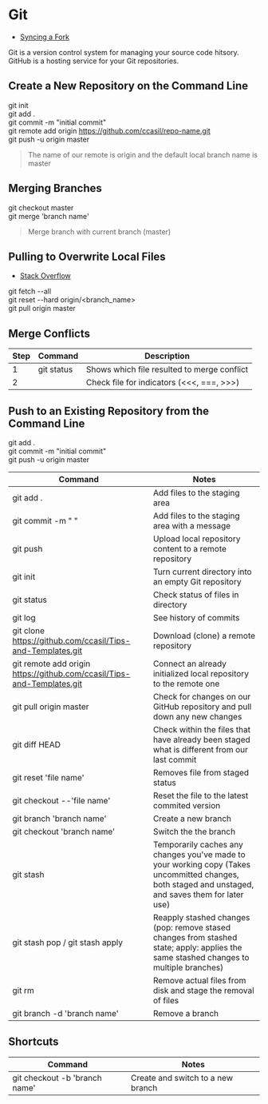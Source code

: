 # Git

* [Syncing a Fork](https://help.github.com/articles/syncing-a-fork/)

Git is a version control system for managing your source code hitsory.
GitHub is a hosting service for your Git repositories.

## Create a New Repository on the Command Line

git init  
git add .  
git commit -m "initial commit"  
git remote add origin https://github.com/ccasil/repo-name.git  
git push -u origin master  
>The name of our remote is origin and the default local branch name is master

## Merging Branches

git checkout master  
git merge 'branch name'
>Merge branch with current branch (master)

## Pulling to Overwrite Local Files

* [Stack Overflow](https://stackoverflow.com/questions/1125968/how-do-i-force-git-pull-to-overwrite-local-files)

git fetch --all  
git reset --hard origin/<branch_name>  
git pull origin master

## Merge Conflicts

Step |   Command    | Description
--- |   --- |   ---
1   |   git status |  Shows which file resulted to merge conflict  
2   |       |   Check file for indicators (<<<, ===, >>>)

## Push to an Existing Repository from the Command Line

git add .  
git commit -m "initial commit"  
git push -u origin master  

Command |   Notes
--- |   ---
git add . |   Add files to the staging area
git commit -m " "  | Add files to the staging area with a message
git push  | Upload local repository content to a remote repository
git init  | Turn current directory into an empty Git repository
git status  |  Check status of files in directory
git log | See history of commits
git clone  <https://github.com/ccasil/Tips-and-Templates.git> |   Download (clone) a remote repository
git remote add origin <https://github.com/ccasil/Tips-and-Templates.git>   |   Connect an already initialized local repository to the remote one
git pull origin master   |   Check for changes on our GitHub repository and pull down any new changes
git diff HEAD   |   Check within the files that have already been staged what is different from our last commit
git reset 'file name'   |   Removes file from staged status
git checkout --'file name'  |   Reset the file to the latest commited version
git branch 'branch name'    |   Create a new branch
git checkout 'branch name'  |   Switch the the branch
git stash   |   Temporarily caches any changes you've made to your working copy (Takes uncommitted changes, both staged and unstaged, and saves them for later use)
git stash pop / git stash apply |   Reapply stashed changes (pop: remove stased changes from stashed state; apply: applies the same stashed changes to multiple branches)
git rm  |   Remove actual files from disk and stage the removal of files
git branch -d 'branch name' |   Remove a branch

## Shortcuts

Command |   Notes
--- |   ---
git checkout -b 'branch name'   |   Create and switch to a new branch